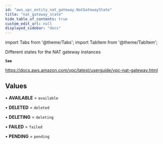 ```yaml
---
id: "aws_vpc_entity_nat_gateway.NatGatewayState"
title: "nat_gateway_state"
hide_table_of_contents: true
custom_edit_url: null
displayed_sidebar: "docs"
---
```


import Tabs from '@theme/Tabs';
import TabItem from '@theme/TabItem';

Different states for the NAT gateway instances

**`See`**

https://docs.aws.amazon.com/vpc/latest/userguide/vpc-nat-gateway.html

## Values

• **AVAILABLE** = `available`

• **DELETED** = `deleted`

• **DELETING** = `deleting`

• **FAILED** = `failed`

• **PENDING** = `pending`
